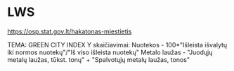 # LWS
https://osp.stat.gov.lt/hakatonas-miestietis

TEMA: GREEN CITY INDEX
Y skaičiavimai:
Nuotekos - 100*"Išleista išvalytų iki normos nuotekų"/"Iš viso išleista nuotekų"
Metalo laužas - "Juodųjų metalų laužas, tūkst. tonų" + "Spalvotųjų metalų laužas, tonos"
